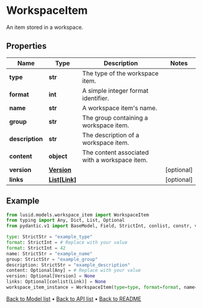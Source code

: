 # WorkspaceItem

An item stored in a workspace.
## Properties
Name | Type | Description | Notes
------------ | ------------- | ------------- | -------------
**type** | **str** | The type of the workspace item. | 
**format** | **int** | A simple integer format identifier. | 
**name** | **str** | A workspace item&#39;s name. | 
**group** | **str** | The group containing a workspace item. | 
**description** | **str** | The description of a workspace item. | 
**content** | **object** | The content associated with a workspace item. | 
**version** | [**Version**](Version.md) |  | [optional] 
**links** | [**List[Link]**](Link.md) |  | [optional] 
## Example

```python
from lusid.models.workspace_item import WorkspaceItem
from typing import Any, Dict, List, Optional
from pydantic.v1 import BaseModel, Field, StrictInt, conlist, constr, validator

type: StrictStr = "example_type"
format: StrictInt = # Replace with your value
format: StrictInt = 42
name: StrictStr = "example_name"
group: StrictStr = "example_group"
description: StrictStr = "example_description"
content: Optional[Any] = # Replace with your value
version: Optional[Version] = None
links: Optional[conlist(Link)] = None
workspace_item_instance = WorkspaceItem(type=type, format=format, name=name, group=group, description=description, content=content, version=version, links=links)

```

[Back to Model list](../README.md#documentation-for-models) &#8226; [Back to API list](../README.md#documentation-for-api-endpoints) &#8226; [Back to README](../README.md)


